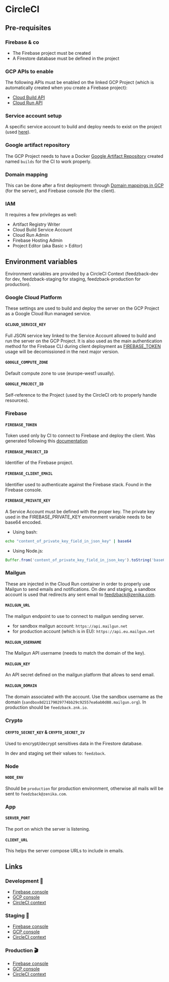 # CircleCI

## Pre-requisites

### Firebase & co

- The Firebase project must be created
- A Firestore database must be defined in the project

### GCP APIs to enable

The following APIs must be enabled on the linked GCP Project (which is automatically created when you create a Firebase project):

- [Cloud Build API](https://console.cloud.google.com/apis/library/cloudbuild.googleapis.com)
- [Cloud Run API](https://console.cloud.google.com/apis/library/run.googleapis.com)

### Service account setup

A specific service account to build and deploy needs to exist on the project (used [here](#gcloud_service_key)).

### Google artifact repository

The GCP Project needs to have a Docker [Google Artifact Repository](https://console.cloud.google.com/artifacts) created named `builds` for the CI to work properly.

### Domain mapping

This can be done after a first deployment: through [Domain mappings in GCP](https://console.cloud.google.com/run/domains) (for the server), and Firebase console (for the client).

### IAM

It requires a few privileges as well:

- Artifact Registry Writer
- Cloud Build Service Account
- Cloud Run Admin
- Firebase Hosting Admin
- Project Editor (aka Basic > Editor)

## Environment variables

Environment variables are provided by a CircleCI Context (feedzback-dev for dev, feedzback-staging for staging, feedzback-production for production).

### Google Cloud Platform

These settings are used to build and deploy the server on the GCP Project as a Google Cloud Run managed service.

#### `GCLOUD_SERVICE_KEY`

Full JSON service key linked to the Service Account allowed to build and run the server on the GCP Project.
It is also used as the main authentication method for the Firebase CLI during client deployment as [FIREBASE_TOKEN](#firebase_token) usage will be decomissioned in the next major version.

#### `GOOGLE_COMPUTE_ZONE`

Default compute zone to use (europe-west1 usually).

#### `GOOGLE_PROJECT_ID`

Self-reference to the Project (used by the CircleCI orb to properly handle resources).

### Firebase

#### `FIREBASE_TOKEN`

Token used only by CI to connect to Firebase and deploy the client. Was generated following this [documentation](https://firebase.google.com/docs/cli?authuser=0#cli-ci-systems)

#### `FIREBASE_PROJECT_ID`

Identifier of the Firebase project.

#### `FIREBASE_CLIENT_EMAIL`

Identifier used to authenticate against the Firebase stack. Found in the Firebase console.

#### `FIREBASE_PRIVATE_KEY`

A Service Account must be defined with the proper key. The private key used in the FIREBASE_PRIVATE_KEY environment variable needs to be base64 encoded.

- Using bash:

```bash
echo "content_of_private_key_field_in_json_key" | base64
```

- Using Node.js:

```js
Buffer.from('content_of_private_key_field_in_json_key').toString('base64');
```

### Mailgun

These are injected in the Cloud Run container in order to properly use Mailgun to send emails and notifications.
On dev and staging, a sandbox account is used that redirects any sent email to [feedzback@zenika.com](mailto:feedzback@zenika.com).

#### `MAILGUN_URL`

The mailgun endpoint to use to connect to mailgun sending server.

- for sandbox mailgun account: `https://api.mailgun.net`
- for production account (which is in EU): `https://api.eu.mailgun.net`

#### `MAILGUN_USERNAME`

The Mailgun API username (needs to match the domain of the key).

#### `MAILGUN_KEY`

An API secret defined on the mailgun platform that allows to send email.

#### `MAILGUN_DOMAIN`

The domain associated with the account.
Use the sandbox username as the domain (`sandbox8d21179029774bb29c92557ea6ab0d88.mailgun.org`).
In production should be `feedzback.znk.io`.

### Crypto

#### `CRYPTO_SECRET_KEY` & `CRYPTO_SECRET_IV`

Used to encrypt/decrypt sensitives data in the Firestore database.

In dev and staging set their values to: `feedzback`.

### Node

#### `NODE_ENV`

Should be `production` for production environment, otherwise all mails will be sent to `feedzback@zenika.com`.

### App

#### `SERVER_PORT`

The port on which the server is listening.

#### `CLIENT_URL`

This helps the server compose URLs to include in emails.

## Links

### Development 🚧

- [Firebase console](https://console.firebase.google.com/project/feedzback-v2-dev)
- [GCP console](https://console.cloud.google.com/home/dashboard?hl=en&project=feedzback-v2-dev)
- [CircleCI context](https://app.circleci.com/settings/organization/github/Zenika/contexts/686ad410-3bba-4c59-a904-da3fe737eaa3?return-to=%2F)

### Staging 🚀

- [Firebase console](https://console.firebase.google.com/project/feedzback-v2-staging)
- [GCP console](https://console.cloud.google.com/home/dashboard?hl=en&project=feedzback-v2-staging)
- [CircleCI context](https://app.circleci.com/settings/organization/github/Zenika/contexts/489bddb3-fe2e-465e-91f9-b9ba7a155e0d?return-to=%2F)

### Production 🎬

- [Firebase console](https://console.firebase.google.com/project/feedzback-v2)
- [GCP console](https://console.cloud.google.com/home/dashboard?hl=en&project=feedzback-v2)
- [CircleCI context](https://app.circleci.com/settings/organization/github/Zenika/contexts/3b5ca05f-7180-479e-9225-9902e29cde9b?return-to=%2F)
